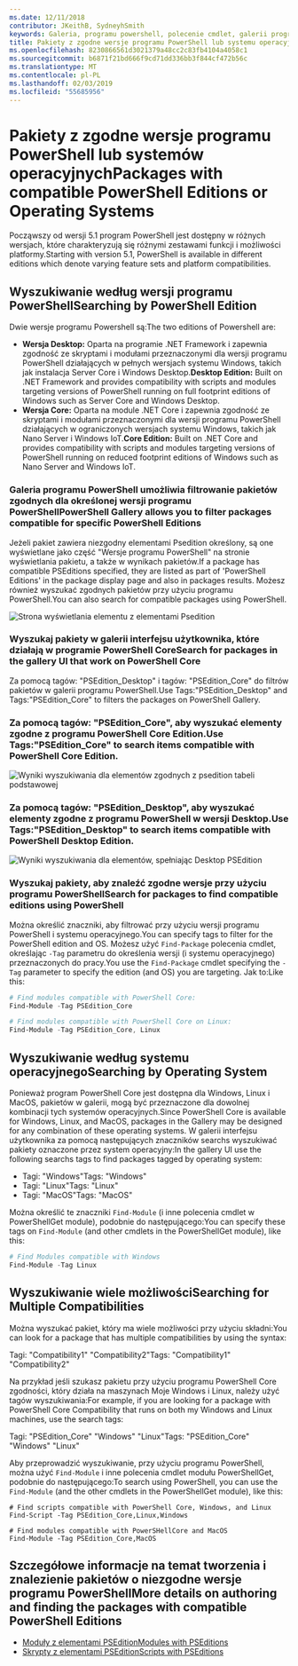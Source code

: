 ```yaml
---
ms.date: 12/11/2018
contributor: JKeithB, SydneyhSmith
keywords: Galeria, programu powershell, polecenie cmdlet, galerii programu PowerShell
title: Pakiety z zgodne wersje programu PowerShell lub systemu operacyjnego
ms.openlocfilehash: 8230866561d3021379a48cc2c83fb4104a4058c1
ms.sourcegitcommit: b6871f21bd666f9cd71dd336bb3f844cf472b56c
ms.translationtype: MT
ms.contentlocale: pl-PL
ms.lasthandoff: 02/03/2019
ms.locfileid: "55685956"
---
```

# <a name="packages-with-compatible-powershell-editions-or-operating-systems"></a><span data-ttu-id="476de-103">Pakiety z zgodne wersje programu PowerShell lub systemów operacyjnych</span><span class="sxs-lookup"><span data-stu-id="476de-103">Packages with compatible PowerShell Editions or Operating Systems</span></span>

<span data-ttu-id="476de-104">Począwszy od wersji 5.1 program PowerShell jest dostępny w różnych wersjach, które charakteryzują się różnymi zestawami funkcji i możliwości platformy.</span><span class="sxs-lookup"><span data-stu-id="476de-104">Starting with version 5.1, PowerShell is available in different editions which denote varying feature sets and platform compatibilities.</span></span>

## <a name="searching-by-powershell-edition"></a><span data-ttu-id="476de-105">Wyszukiwanie według wersji programu PowerShell</span><span class="sxs-lookup"><span data-stu-id="476de-105">Searching by PowerShell Edition</span></span> 
<span data-ttu-id="476de-106">Dwie wersje programu Powershell są:</span><span class="sxs-lookup"><span data-stu-id="476de-106">The two editions of Powershell are:</span></span>
- <span data-ttu-id="476de-107">**Wersja Desktop:** Oparta na programie .NET Framework i zapewnia zgodność ze skryptami i modułami przeznaczonymi dla wersji programu PowerShell działających w pełnych wersjach systemu Windows, takich jak instalacja Server Core i Windows Desktop.</span><span class="sxs-lookup"><span data-stu-id="476de-107">**Desktop Edition:** Built on .NET Framework and provides compatibility with scripts and modules targeting versions of PowerShell running on full footprint editions of Windows such as Server Core and Windows Desktop.</span></span>
- <span data-ttu-id="476de-108">**Wersja Core:** Oparta na module .NET Core i zapewnia zgodność ze skryptami i modułami przeznaczonymi dla wersji programu PowerShell działających w ograniczonych wersjach systemu Windows, takich jak Nano Server i Windows IoT.</span><span class="sxs-lookup"><span data-stu-id="476de-108">**Core Edition:** Built on .NET Core and provides compatibility with scripts and modules targeting versions of PowerShell running on reduced footprint editions of Windows such as Nano Server and Windows IoT.</span></span>

### <a name="powershell-gallery-allows-you-to-filter-packages-compatible-for-specific-powershell-editions"></a><span data-ttu-id="476de-109">Galeria programu PowerShell umożliwia filtrowanie pakietów zgodnych dla określonej wersji programu PowerShell</span><span class="sxs-lookup"><span data-stu-id="476de-109">PowerShell Gallery allows you to filter packages compatible for specific PowerShell Editions</span></span>

<span data-ttu-id="476de-110">Jeżeli pakiet zawiera niezgodny elementami Psedition określony, są one wyświetlane jako część "Wersje programu PowerShell" na stronie wyświetlania pakietu, a także w wynikach pakietów.</span><span class="sxs-lookup"><span data-stu-id="476de-110">If a package has compatible PSEditions specified, they are listed as part of 'PowerShell Editions' in the package display page and also in packages results.</span></span>
<span data-ttu-id="476de-111">Możesz również wyszukać zgodnych pakietów przy użyciu programu PowerShell.</span><span class="sxs-lookup"><span data-stu-id="476de-111">You can also search for compatible packages using PowerShell.</span></span>

![Strona wyświetlania elementu z elementami Psedition](../../Images/packagedisplaypagewithpseditions.PNG)

### <a name="search-for-packages-in-the-gallery-ui-that-work-on-powershell-core"></a><span data-ttu-id="476de-113">Wyszukaj pakiety w galerii interfejsu użytkownika, które działają w programie PowerShell Core</span><span class="sxs-lookup"><span data-stu-id="476de-113">Search for packages in the gallery UI that work on PowerShell Core</span></span>

<span data-ttu-id="476de-114">Za pomocą tagów: "PSEdition_Desktop" i tagów: "PSEdition_Core" do filtrów pakietów w galerii programu PowerShell.</span><span class="sxs-lookup"><span data-stu-id="476de-114">Use Tags:"PSEdition_Desktop" and Tags:"PSEdition_Core" to filters the packages on PowerShell Gallery.</span></span>

### <a name="use-tagspseditioncore-to-search-items-compatible-with-powershell-core-edition"></a><span data-ttu-id="476de-115">Za pomocą tagów: "PSEdition_Core", aby wyszukać elementy zgodne z programu PowerShell Core Edition.</span><span class="sxs-lookup"><span data-stu-id="476de-115">Use Tags:"PSEdition_Core" to search items compatible with PowerShell Core Edition.</span></span>

![Wyniki wyszukiwania dla elementów zgodnych z psedition tabeli podstawowej](../../Images/searchresultswithpseditions.PNG)

### <a name="use-tagspseditiondesktop-to-search-items-compatible-with-powershell-desktop-edition"></a><span data-ttu-id="476de-117">Za pomocą tagów: "PSEdition_Desktop", aby wyszukać elementy zgodne z programu PowerShell w wersji Desktop.</span><span class="sxs-lookup"><span data-stu-id="476de-117">Use Tags:"PSEdition_Desktop" to search items compatible with PowerShell Desktop Edition.</span></span>

![Wyniki wyszukiwania dla elementów, spełniając Desktop PSEdition](../../Images/searchresultswithpseditionsdesktop.PNG)

### <a name="search-for-packages-to-find-compatible-editions-using-powershell"></a><span data-ttu-id="476de-119">Wyszukaj pakiety, aby znaleźć zgodne wersje przy użyciu programu PowerShell</span><span class="sxs-lookup"><span data-stu-id="476de-119">Search for packages to find compatible editions using PowerShell</span></span>
<span data-ttu-id="476de-120">Można określić znaczniki, aby filtrować przy użyciu wersji programu PowerShell i systemu operacyjnego.</span><span class="sxs-lookup"><span data-stu-id="476de-120">You can specify tags to filter for the PowerShell edition and OS.</span></span> <span data-ttu-id="476de-121">Możesz użyć `Find-Package` polecenia cmdlet, określając `-Tag` parametru do określenia wersji (i systemu operacyjnego) przeznaczonych do pracy.</span><span class="sxs-lookup"><span data-stu-id="476de-121">You use the `Find-Package` cmdlet specifying the `-Tag` parameter to specify the edition (and OS) you are targeting.</span></span>
<span data-ttu-id="476de-122">Jak to:</span><span class="sxs-lookup"><span data-stu-id="476de-122">Like this:</span></span>

```powershell
# Find modules compatible with PowerShell Core:
Find-Module -Tag PSEdition_Core

# Find modules compatible with PowerShell Core on Linux:
Find-Module -Tag PSEdition_Core, Linux
```

## <a name="searching-by-operating-system"></a><span data-ttu-id="476de-123">Wyszukiwanie według systemu operacyjnego</span><span class="sxs-lookup"><span data-stu-id="476de-123">Searching by Operating System</span></span> 

<span data-ttu-id="476de-124">Ponieważ program PowerShell Core jest dostępna dla Windows, Linux i MacOS, pakietów w galerii, mogą być przeznaczone dla dowolnej kombinacji tych systemów operacyjnych.</span><span class="sxs-lookup"><span data-stu-id="476de-124">Since PowerShell Core is available for Windows, Linux, and MacOS, packages in the Gallery may be designed for any combination of these operating systems.</span></span> <span data-ttu-id="476de-125">W galerii interfejsu użytkownika za pomocą następujących znaczników searchs wyszukiwać pakiety oznaczone przez system operacyjny:</span><span class="sxs-lookup"><span data-stu-id="476de-125">In the gallery UI use the following searchs tags to find packages tagged by operating system:</span></span>

- <span data-ttu-id="476de-126">Tagi: "Windows"</span><span class="sxs-lookup"><span data-stu-id="476de-126">Tags: "Windows"</span></span>
- <span data-ttu-id="476de-127">Tagi: "Linux"</span><span class="sxs-lookup"><span data-stu-id="476de-127">Tags: "Linux"</span></span>
- <span data-ttu-id="476de-128">Tagi: "MacOS"</span><span class="sxs-lookup"><span data-stu-id="476de-128">Tags: "MacOS"</span></span> 

<span data-ttu-id="476de-129">Można określić te znaczniki `Find-Module` (i inne polecenia cmdlet w PowerShellGet module), podobnie do następującego:</span><span class="sxs-lookup"><span data-stu-id="476de-129">You can specify these tags on `Find-Module` (and other cmdlets in the PowerShellGet module), like this:</span></span>

```powershell
# Find Modules compatible with Windows
Find-Module -Tag Linux
```

## <a name="searching-for-multiple-compatibilities"></a><span data-ttu-id="476de-130">Wyszukiwanie wiele możliwości</span><span class="sxs-lookup"><span data-stu-id="476de-130">Searching for Multiple Compatibilities</span></span>

<span data-ttu-id="476de-131">Można wyszukać pakiet, który ma wiele możliwości przy użyciu składni:</span><span class="sxs-lookup"><span data-stu-id="476de-131">You can look for a package that has multiple compatibilities by using the syntax:</span></span> 

<span data-ttu-id="476de-132">Tagi: "Compatibility1" "Compatibility2"</span><span class="sxs-lookup"><span data-stu-id="476de-132">Tags: "Compatibility1" "Compatibility2"</span></span> 

<span data-ttu-id="476de-133">Na przykład jeśli szukasz pakietu przy użyciu programu PowerShell Core zgodności, który działa na maszynach Moje Windows i Linux, należy użyć tagów wyszukiwania:</span><span class="sxs-lookup"><span data-stu-id="476de-133">For example, if you are looking for a package with PowerShell Core Compatibility that runs on both my Windows and Linux machines, use the search tags:</span></span>

<span data-ttu-id="476de-134">Tagi: "PSEdition_Core" "Windows" "Linux"</span><span class="sxs-lookup"><span data-stu-id="476de-134">Tags: "PSEdition_Core" "Windows" "Linux"</span></span> 

<span data-ttu-id="476de-135">Aby przeprowadzić wyszukiwanie, przy użyciu programu PowerShell, można użyć `Find-Module` i inne polecenia cmdlet modułu PowerShellGet, podobnie do następującego:</span><span class="sxs-lookup"><span data-stu-id="476de-135">To search using PowerShell, you can use the `Find-Module` (and the other cmdlets in the PowerShellGet module), like this:</span></span>

```powewrshell
# Find scripts compatible with PowerShell Core, Windows, and Linux
Find-Script -Tag PSEdition_Core,Linux,Windows

# Find modules compatible with PowerSHellCore and MacOS
Find-Module -Tag PSEdition_Core,MacOS
```

## <a name="more-details-on-authoring-and-finding-the-packages-with-compatible-powershell-editions"></a><span data-ttu-id="476de-136">Szczegółowe informacje na temat tworzenia i znalezienie pakietów o niezgodne wersje programu PowerShell</span><span class="sxs-lookup"><span data-stu-id="476de-136">More details on authoring and finding the packages with compatible PowerShell Editions</span></span>

- [<span data-ttu-id="476de-137">Moduły z elementami PSEdition</span><span class="sxs-lookup"><span data-stu-id="476de-137">Modules with PSEditions</span></span>](../../concepts/module-psedition-support.md)
- [<span data-ttu-id="476de-138">Skrypty z elementami PSEdition</span><span class="sxs-lookup"><span data-stu-id="476de-138">Scripts with PSEditions</span></span>](../../concepts/script-psedition-support.md)
